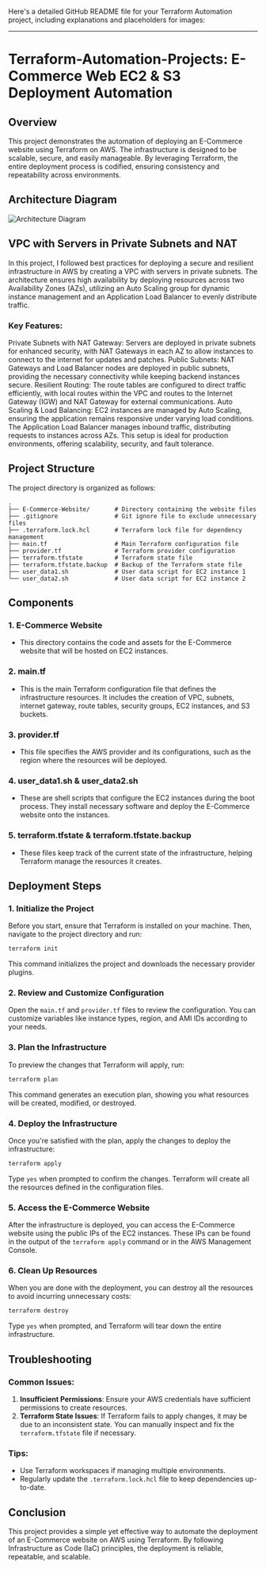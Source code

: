 Here's a detailed GitHub README file for your Terraform Automation project, including explanations and placeholders for images:

---

# Terraform-Automation-Projects: E-Commerce Web EC2 & S3 Deployment Automation

## Overview

This project demonstrates the automation of deploying an E-Commerce website using Terraform on AWS. The infrastructure is designed to be scalable, secure, and easily manageable. By leveraging Terraform, the entire deployment process is codified, ensuring consistency and repeatability across environments.

## Architecture Diagram

![Architecture Diagram](/architecture-diagram.png)


## VPC with Servers in Private Subnets and NAT
In this project, I followed best practices for deploying a secure and resilient infrastructure in AWS by creating a VPC with servers in private subnets. The architecture ensures high availability by deploying resources across two Availability Zones (AZs), utilizing an Auto Scaling group for dynamic instance management and an Application Load Balancer to evenly distribute traffic.

### Key Features:
Private Subnets with NAT Gateway: Servers are deployed in private subnets for enhanced security, with NAT Gateways in each AZ to allow instances to connect to the internet for updates and patches.
Public Subnets: NAT Gateways and Load Balancer nodes are deployed in public subnets, providing the necessary connectivity while keeping backend instances secure.
Resilient Routing: The route tables are configured to direct traffic efficiently, with local routes within the VPC and routes to the Internet Gateway (IGW) and NAT Gateway for external communications.
Auto Scaling & Load Balancing: EC2 instances are managed by Auto Scaling, ensuring the application remains responsive under varying load conditions. The Application Load Balancer manages inbound traffic, distributing requests to instances across AZs.
This setup is ideal for production environments, offering scalability, security, and fault tolerance.

## Project Structure

The project directory is organized as follows:

```
.
├── E-Commerce-Website/       # Directory containing the website files
├── .gitignore                # Git ignore file to exclude unnecessary files
├── .terraform.lock.hcl       # Terraform lock file for dependency management
├── main.tf                   # Main Terraform configuration file
├── provider.tf               # Terraform provider configuration
├── terraform.tfstate         # Terraform state file
├── terraform.tfstate.backup  # Backup of the Terraform state file
├── user_data1.sh             # User data script for EC2 instance 1
└── user_data2.sh             # User data script for EC2 instance 2
```

## Components

### 1. **E-Commerce Website**
   - This directory contains the code and assets for the E-Commerce website that will be hosted on EC2 instances.

### 2. **main.tf**
   - This is the main Terraform configuration file that defines the infrastructure resources. It includes the creation of VPC, subnets, internet gateway, route tables, security groups, EC2 instances, and S3 buckets.

### 3. **provider.tf**
   - This file specifies the AWS provider and its configurations, such as the region where the resources will be deployed.

### 4. **user_data1.sh & user_data2.sh**
   - These are shell scripts that configure the EC2 instances during the boot process. They install necessary software and deploy the E-Commerce website onto the instances.

### 5. **terraform.tfstate & terraform.tfstate.backup**
   - These files keep track of the current state of the infrastructure, helping Terraform manage the resources it creates.

## Deployment Steps

### 1. **Initialize the Project**

Before you start, ensure that Terraform is installed on your machine. Then, navigate to the project directory and run:

```bash
terraform init
```

This command initializes the project and downloads the necessary provider plugins.

### 2. **Review and Customize Configuration**

Open the `main.tf` and `provider.tf` files to review the configuration. You can customize variables like instance types, region, and AMI IDs according to your needs.

### 3. **Plan the Infrastructure**

To preview the changes that Terraform will apply, run:

```bash
terraform plan
```

This command generates an execution plan, showing you what resources will be created, modified, or destroyed.

### 4. **Deploy the Infrastructure**

Once you're satisfied with the plan, apply the changes to deploy the infrastructure:

```bash
terraform apply
```

Type `yes` when prompted to confirm the changes. Terraform will create all the resources defined in the configuration files.

### 5. **Access the E-Commerce Website**

After the infrastructure is deployed, you can access the E-Commerce website using the public IPs of the EC2 instances. These IPs can be found in the output of the `terraform apply` command or in the AWS Management Console.

### 6. **Clean Up Resources**

When you are done with the deployment, you can destroy all the resources to avoid incurring unnecessary costs:

```bash
terraform destroy
```

Type `yes` when prompted, and Terraform will tear down the entire infrastructure.



## Troubleshooting

### Common Issues:

1. **Insufficient Permissions**: Ensure your AWS credentials have sufficient permissions to create resources.
2. **Terraform State Issues**: If Terraform fails to apply changes, it may be due to an inconsistent state. You can manually inspect and fix the `terraform.tfstate` file if necessary.

### Tips:

- Use Terraform workspaces if managing multiple environments.
- Regularly update the `.terraform.lock.hcl` file to keep dependencies up-to-date.

## Conclusion

This project provides a simple yet effective way to automate the deployment of an E-Commerce website on AWS using Terraform. By following Infrastructure as Code (IaC) principles, the deployment is reliable, repeatable, and scalable.

